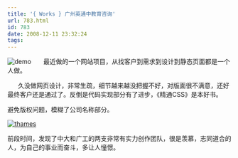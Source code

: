 ```yaml
---
title: '{ Works } 广州英通中教育咨询'
url: 783.html
id: 783
date: 2008-12-11 23:32:24
tags:
---
```


![demo](http://cai13.info/blog_pic/2008/12/demo.jpg "demo")       最近做的一个网站项目，从找客户到需求到设计到静态页面都是一个人做。

      久没做网页设计，非常生疏，细节越来越没把握不好，对版面很不满意，还好最终客户还是通过了。反倒是代码实现部分有了进步，《精通CSS》是本好书。

避免版权问题，模糊了公司名称部分。

[![thames](http://cai13.info/blog_pic/2008/12/thames-thumb.jpg "thames")](http://cai13.info/blog_pic/2008/12/thames1.jpg)

前段时间，发现了中大和广工的两支非常有实力创作团队，很是羡慕，志同道合的人，为自己的事业而奋斗，多让人憧憬。